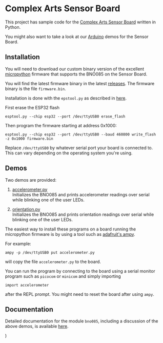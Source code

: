 # Complex Arts Sensor Board

This project has sample code for the 
[Complex Arts Sensor Board](http://complexarts.net/home/products:sensor_board)
written in Python.

You might also want to take a look at our [Arduino](https://github.com/ComplexArts/SensorBoardArduino) 
demos for the Sensor Board. 

## Installation

You will need to download our custom binary version of the 
excellent [micropython](https://micropython.org) firmware that 
supports the BNO085 on the Sensor Board.

You will find the latest firmware binary in the latest 
[releases](https://github.com/ComplexArts/SensorBoardPython/releases). 
The firmware binary is the file `firmware.bin`. 

Installation is done with the `epstool.py` as described in 
[here](https://micropython.org/download#esp32).

First erase the ESP32 flash

    esptool.py --chip esp32 --port /dev/ttyUSB0 erase_flash

Then program the firmware starting at address 0x1000:

    esptool.py --chip esp32 --port /dev/ttyUSB0 --baud 460800 write_flash -z 0x1000 firmware.bin

Replace `/dev/ttyUSB0` by whatever serial port your board is connected to.
This can vary depending on the operating system you're using.

## Demos

Two demos are provided:

1. [accelerometer.py](https://github.com/ComplexArts/SensorBoardPython/tree/master/accelerometer.py)  
   Initializes the BNO085 and prints accelerometer readings over serial while blinking one of the user LEDs.

2. [orientation.py](https://github.com/ComplexArts/SensorBoardPython/tree/master/orientation.py)  
   Initializes the BNO085 and prints orientation readings over serial while blinking one of the user LEDs.

The easiest way to install these programs on a board running the micropython 
firmware is by using a tool such as 
[adafruit's ampy](https://pypi.org/project/adafruit-ampy/0.6.3/).

For example:

    ampy -p /dev/ttyUSB0 put accelerometer.py

will copy the file `accelerometer.py` to the board.

You can run the program by connecting to the board using a serial
monitor program such as `picocom` or `minicom` and simply importing

    import accelerometer
    
after the REPL prompt. You might need to reset the board after using
`ampy`.

## Documentation

Detailed documentation for the module `bno085`, including a discussion 
of the above demos, is available 
[here](http://complexarts.net/docs/bno085/).
                                                         
                                                         
                                                         
                                                         
                                                         
)